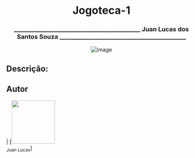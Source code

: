 <h1 align="center"> Jogoteca-1 </h1>
<h3 align="center">___________________________________________ Juan Lucas dos Santos Souza ___________________________________________</h3>

<div align="center"> 

![image](https://user-images.githubusercontent.com/108819585/182636367-51c98617-7775-4a3f-9a4c-51d39300cd75.png)
</div>

<h2> Descrição:</h2>

## Autor

| [<img src="https://user-images.githubusercontent.com/108819585/182644382-d0be49c8-7690-4265-93cf-09c23acdf85a.png" width=115><br><sub>Juan Lucas</sub>]
